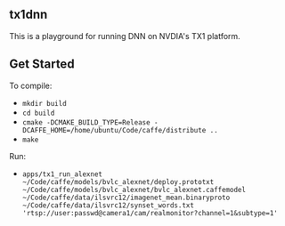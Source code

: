 ## tx1dnn

This is a playground for running DNN on NVDIA's TX1 platform.

## Get Started
To compile:

* `mkdir build`
* `cd build`
* `cmake -DCMAKE_BUILD_TYPE=Release -DCAFFE_HOME=/home/ubuntu/Code/caffe/distribute ..`
* `make`

Run:
* `apps/tx1_run_alexnet ~/Code/caffe/models/bvlc_alexnet/deploy.prototxt ~/Code/caffe/models/bvlc_alexnet/bvlc_alexnet.caffemodel ~/Code/caffe/data/ilsvrc12/imagenet_mean.binaryproto ~/Code/caffe/data/ilsvrc12/synset_words.txt 'rtsp://user:passwd@camera1/cam/realmonitor?channel=1&subtype=1'`
